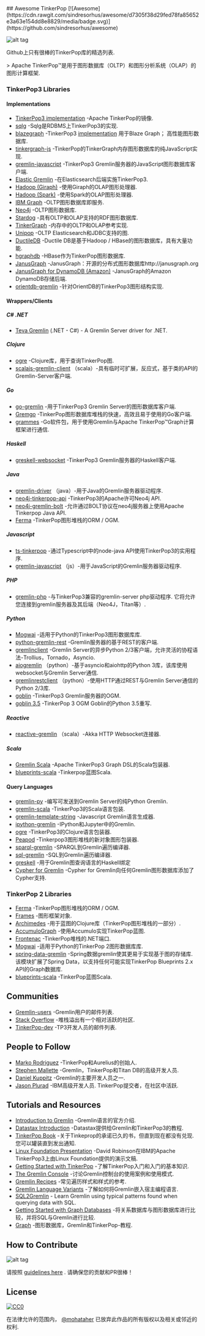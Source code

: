 <div class="github-widget" data-repo="mohataher/awesome-tinkerpop"></div>
<script async src="https://pagead2.googlesyndication.com/pagead/js/adsbygoogle.js"></script><ins class="adsbygoogle" style="display:block" data-ad-client="ca-pub-6890694312814945" data-ad-slot="5473692530" data-ad-format="auto"  data-full-width-responsive="true"></ins>
## Awesome TinkerPop [![Awesome](https://cdn.rawgit.com/sindresorhus/awesome/d7305f38d29fed78fa85652e3a63e154dd8e8829/media/badge.svg)](https://github.com/sindresorhus/awesome)

![alt tag](https://raw.githubusercontent.com/mohataher/awesome-tinkerpop/master/tinkerpop-splash.png)


Github上只有很棒的TinkerPop库的精选列表.

&gt; Apache TinkerPop™是用于图形数据库（OLTP）和图形分析系统（OLAP）的图形计算框架.


### <A NAME="tinkerpop3"></A>TinkerPop3 Libraries
#### <A NAME="tinkerpop3-implementations"></A>Implementations
* [TinkerPop3 implementation](https://github.com/apache/tinkerpop) -Apache TinkerPop的镜像.
* [sqlg](https://github.com/pietermartin/sqlg) -Sqlg是RDBMS上TinkerPop3的实现.
* [blazegraph](https://github.com/blazegraph/database) -TinkerPop3 [implementation](https://github.com/blazegraph/tinkerpop3)  用于Blaze Graph；  高性能图形数据库.
* [tinkergraph-js](https://github.com/jbmusso/tinkergraph-js) -TinkerPop的TinkerGraph内存图形数据库的纯JavaScript实现.
* [gremlin-javascript](https://github.com/jbmusso/gremlin-javascript) -TinkerPop3 Gremlin服务器的JavaScript图形数据库客户端.
* [Elastic Gremlin](https://github.com/rmagen/elastic-gremlin) -在Elasticsearch后端实施TinkerPop3.
* [Hadoop (Giraph)](http://tinkerpop.apache.org/docs/current/reference/#giraphgraphcomputer) -使用Giraph的OLAP图形处理器.
* [Hadoop (Spark)](http://tinkerpop.apache.org/docs/current/reference/#sparkgraphcomputer) -使用Spark的OLAP图形处理器.
* [IBM Graph](https://console.ng.bluemix.net/catalog/services/ibm-graph/) -OLTP图形数据库即服务.
* [Neo4j](http://tinkerpop.apache.org/docs/currentg/#neo4j-gremlin) -OLTP图形数据库.
* [Stardog](http://stardog.com/) -具有OLTP和OLAP支持的RDF图形数据库.
* [TinkerGraph](http://tinkerpop.apache.org/docs/current/reference/#tinkergraph-gremlin) -内存中的OLTP和OLAP参考实现.
* [Unipop](https://github.com/rmagen/unipop) -OLTP Elasticsearch和JDBC支持的图.
* [DuctileDB](https://github.com/PureSolTechnologies/DuctileDB) -Ductile DB是基于Hadoop / HBase的图形数据库，具有大量功能.
* [hgraphdb](https://github.com/rayokota/hgraphdb) -HBase作为TinkerPop图形数据库.
* [JanusGraph](https://github.com/JanusGraph/janusgraph) -JanusGraph：开源的分布式图形数据库http://janusgraph.org 
* [JanusGraph for DynamoDB (Amazon)](https://github.com/awslabs/dynamodb-janusgraph-storage-backend) -JanusGraph的Amazon DynamoDB存储后端.
* [orientdb-gremlin](https://github.com/orientechnologies/orientdb-gremlin) -针对OrientDB的TinkerPop3图形结构实现.


#### <A NAME="wrappers"></A>Wrappers/Clients
##### C# .NET
*   [Teva Gremlin](https://www.nuget.org/packages/Teva.Common.Data.Gremlin/) (.NET - C#) - A Gremlin Server driver for .NET.

##### Clojure
* [ogre](https://github.com/clojurewerkz/ogre) -Clojure库，用于查询TinkerPop图.
* [scalajs-gremlin-client](https://github.com/viagraphs/scalajs-gremlin-client) （scala）-具有临时可扩展，反应式，基于类的API的Gremlin-Server客户端.

##### Go
* [go-gremlin](https://github.com/go-gremlin/gremlin) -用于TinkerPop3 Gremlin Server的图形数据库客户端.
* [Gremgo](https://github.com/qasaur/gremgo) -TinkerPop图形数据库堆栈的快速，高效且易于使用的Go客户端.
* [grammes](https://github.com/northwesternmutual/grammes) -Go软件包，用于使用Gremlin与Apache TinkerPop™Graph计算框架进行通信.

##### Haskell
* [greskell-websocket](https://github.com/debug-ito/greskell) -TinkerPop3 Gremlin服务器的Haskell客户端.

##### Java
* [gremlin-driver](http://tinkerpop.apache.org/docs/current/reference/#connecting-via-java) （java）-用于Java的Gremlin服务器驱动程序.
* [neo4j-tinkerpop-api](https://github.com/neo4j-contrib/neo4j-tinkerpop-api) -TinkerPop3的Apache许可Neo4j API.
* [neo4j-gremlin-bolt](https://github.com/SteelBridgeLabs/neo4j-gremlin-bolt) -允许通过BOLT协议在neo4j服务器上使用Apache Tinkerpop Java API.
* [Ferma](https://github.com/Syncleus/Ferma) -TinkerPop图形堆栈的ORM / OGM.

##### Javascript
* [ts-tinkerpop](https://github.com/RedSeal-co/ts-tinkerpop) -通过Typescript中的node-java API使用TinkerPop3的实用程序.
* [gremlin-javascript](https://github.com/jbmusso/gremlin-javascript) （js）-用于JavaScript的Gremlin服务器驱动程序.

##### PHP
* [gremlin-php](https://github.com/PommeVerte/gremlin-php)  -与TinkerPop3兼容的gremlin-server php驱动程序.  它将允许您连接到gremlin服务器及其后端（Neo4J，Titan等）.

##### Python
* [Mogwai](https://github.com/platinummonkey/mogwai) -适用于Python的TinkerPop3图形数据库库.
* [python-gremlin-rest](https://github.com/windj007/python-gremlin-rest) -Gremlin服务器的基于REST的客户端.
* [gremlinclient](https://github.com/davebshow/gremlinclient) -Gremlin Server的异步Python 2/3客户端，允许灵活的协程语法-Trollius，Tornado，Asyncio.
* [aiogremlin](https://github.com/davebshow/aiogremlin) （python）-基于asyncio和aiohttp的Python 3库，该库使用websocket与Gremlin Server通信.
* [gremlinrestclient](http://gremlinrestclient.readthedocs.org/en/latest/) （python）-使用HTTP通过REST与Gremlin Server通信的Python 2/3库.
* [goblin](https://github.com/ZEROFAIL/goblin) -TinkerPop3 Gremlin服务器的OGM.
* [goblin 3.5](https://github.com/davebshow/goblin) -TinkerPop 3 OGM Goblin的Python 3.5重写.

##### Reactive
* [reactive-gremlin](https://github.com/coreyauger/reactive-gremlin) （scala）-Akka HTTP Websocket连接器.

##### Scala
* [Gremlin Scala](https://github.com/mpollmeier/gremlin-scala) -Apache TinkerPop3 Graph DSL的Scala包装器.
* [blueprints-scala](https://github.com/anvie/blueprints-scala) -Tinkerpop蓝图Scala.

#### <A NAME="qlang"></A>Query Languages
* [gremlin-py](https://github.com/emehrkay/gremlinpy) -编写可发送到Gremlin Server的纯Python Gremlin.
* [gremlin-scala](https://github.com/mpollmeier/gremlin-scala) -TinkerPop3的Scala语言包装.
* [gremlin-template-string](https://github.com/jbmusso/gremlin-template-string) -Javascript Gremlin语言生成器.
* [ipython-gremlin](https://github.com/davebshow/ipython-gremlin) -IPython和Jupyter中的Gremlin.
* [ogre](http://ogre.clojurewerkz.org/) -TinkerPop3的Clojure语言包装器.
* [Peapod](https://github.com/bayofmany/peapod) -Tinkerpop3图形堆栈的新对象图形包装器.
* [sparql-gremlin](https://github.com/dkuppitz/sparql-gremlin) -SPARQL到Gremlin遍历编译器.
* [sql-gremlin](https://github.com/twilmes/sql-gremlin) -SQL到Gremlin遍历编译器.
* [greskell](https://github.com/debug-ito/greskell) -用于Gremlin图查询语言的Haskell绑定
* [Cypher for Gremlin](https://github.com/opencypher/cypher-for-gremlin) -Cypher for Gremlin向任何Gremlin图形数据库添加了Cypher支持.

### <A NAME="tinkerpop2"></A>TinkerPop 2 Libraries
* [Ferma](https://github.com/Syncleus/Ferma) -TinkerPop图形堆栈的ORM / OGM.
* [Frames](https://github.com/tinkerpop/frames) -图形框架对象.
* [Archimedes](https://github.com/clojurewerkz/archimedes) -用于蓝图的Clojure库（TinkerPop图形堆栈的一部分）.
* [AccumuloGraph](https://github.com/JHUAPL/AccumuloGraph) -使用Accumulo实现TinkerPop蓝图.
* [Frontenac](https://github.com/Loupi/Frontenac) -TinkerPop堆栈的.NET端口.
* [Mogwai](https://github.com/platinummonkey/mogwai) -适用于Python的TinkerPop 2图形数据库库.
* [spring-data-gremlin](https://github.com/gjrwebber/spring-data-gremlin)  -Spring数据gremlin使其更易于实现基于图的存储库.  该模块扩展了Spring Data，以支持任何可能实现TinkerPop Blueprints 2.x API的Graph数据库.
* [blueprints-scala](https://github.com/anvie/blueprints-scala) -TinkerPop蓝图Scala.

## <A NAME="communites"></A>Communities
* [Gremlin-users](https://groups.google.com/forum/#!forum/gremlin-users) -Gremlin用户的邮件列表.
* [Stack Overflow](http://stackoverflow.com/questions/tagged/tinkerpop3) -堆栈溢出有一个相对活跃的社区.
* [TinkerPop-dev](http://mail-archives.apache.org/mod_mbox/incubator-tinkerpop-dev/) -TP3开发人员的邮件列表.

## <A NAME="people-to-follow"></A>People to Follow 
* [Marko Rodriguez](https://markorodriguez.com/) -TinkerPop和Aurelius的创始人.
* [Stephen Mallette](https://twitter.com/spmallette?lang=en-gb) -Gremlin，TinkerPop和Titan DB的高级开发人员.
* [Daniel Kuppitz](https://about.me/daniel.kuppitz) -Gremlin的主要开发人员之一.
* [Jason Plurad](https://github.com/pluradj)  -IBM高级开发人员.  TinkerPop提交者，在社区中活跃.

## <A NAME="tutorials-and-resources"></A>Tutorials and Resources
* [Introduction to Gremlin](http://tinkerpop.apache.org/gremlin.html) -Gremlin语言的官方介绍.
* [Datastax Introduction](https://academy.datastax.com/resources/getting-started-tinkerpop-and-gremlin) -Datastax提供给Gremlin和TinkerPop3的教程.
* [TinkerPop Book](http://www.tinkerpopbook.com/)  -关于Tinkeprop的承诺已久的书，但直到现在都没有兑现.  您可以罐装直到发出通知.
* [Linux Foundation Presentation](http://events.linuxfoundation.org/sites/events/files/slides/ApacheCon2015TinkerPop3.pdf) -David Robinson在IBM的Apache TinkerPop3上由Linux Foundation提供的演示文稿.
* [Getting Started with TinkerPop](http://tinkerpop.apache.org/docs/current/tutorials/getting-started/) -了解TinkerPop入门和入门的基本知识.
* [The Gremlin Console](http://tinkerpop.apache.org/docs/current/tutorials/the-gremlin-console/) -讨论Gremlin控制台的使用案例和使用模式.
* [Gremlin Recipes](http://tinkerpop.apache.org/docs/3.2.1-SNAPSHOT/recipes/) -常见遍历样式和样式的参考.
* [Gremlin Language Variants](http://tinkerpop.apache.org/docs/3.2.1-SNAPSHOT/tutorials/gremlin-language-variants/) -了解如何将Gremlin嵌入宿主编程语言.
* [SQL2Gremlin](http://sql2gremlin.com/) - Learn Gremlin using typical patterns found when querying data with SQL.
* [Getting Started with Graph Databases](https://academy.datastax.com/demos/getting-started-graph-databases) -将关系数据库与图形数据库进行比较，并将SQL与Gremlin进行比较.
* [Graph](https://github.com/krlawrence/graph) -图形数据库，Gremlin和TinkerPop-教程.


## <A NAME="contributing"></A>How to Contribute
![alt tag](https://raw.githubusercontent.com/mohataher/awesome-tinkerpop/master/awesome-tinkerpop.jpg)

请按照 [guidelines here](https://github.com/mohataher/awesome-tinkerpop/blob/master/contributing.md) .  请确保您的贡献和PR很棒！

## <A NAME="license"></A>License
[![CC0](https://licensebuttons.net/p/zero/1.0/88x31.png)](http://creativecommons.org/publicdomain/zero/1.0/)

在法律允许的范围内， [@mohataher](https://github.com/mohataher) 已放弃此作品的所有版权以及相关或邻近的权利.
